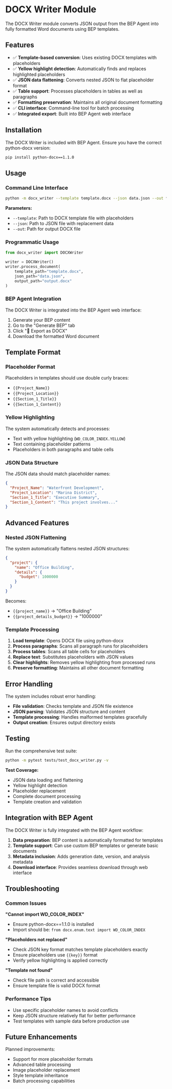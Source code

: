 # DOCX Writer Module

The DOCX Writer module converts JSON output from the BEP Agent into fully formatted Word documents using BEP templates.

## Features

- ✅ **Template-based conversion**: Uses existing DOCX templates with placeholders
- ✅ **Yellow highlight detection**: Automatically finds and replaces highlighted placeholders
- ✅ **JSON data flattening**: Converts nested JSON to flat placeholder format
- ✅ **Table support**: Processes placeholders in tables as well as paragraphs
- ✅ **Formatting preservation**: Maintains all original document formatting
- ✅ **CLI interface**: Command-line tool for batch processing
- ✅ **Integrated export**: Built into BEP Agent web interface

## Installation

The DOCX Writer is included with BEP Agent. Ensure you have the correct python-docx version:

```bash
pip install python-docx==1.1.0
```

## Usage

### Command Line Interface

```bash
python -m docx_writer --template template.docx --json data.json --out filled.docx
```

**Parameters:**
- `--template`: Path to DOCX template file with placeholders
- `--json`: Path to JSON file with replacement data
- `--out`: Path for output DOCX file

### Programmatic Usage

```python
from docx_writer import DOCXWriter

writer = DOCXWriter()
writer.process_document(
    template_path="template.docx",
    json_path="data.json", 
    output_path="output.docx"
)
```

### BEP Agent Integration

The DOCX Writer is integrated into the BEP Agent web interface:

1. Generate your BEP content
2. Go to the "Generate BEP" tab
3. Click "📄 Export as DOCX"
4. Download the formatted Word document

## Template Format

### Placeholder Format

Placeholders in templates should use double curly braces:
- `{{Project_Name}}`
- `{{Project_Location}}`
- `{{Section_1_Title}}`
- `{{Section_1_Content}}`

### Yellow Highlighting

The system automatically detects and processes:
- Text with yellow highlighting (`WD_COLOR_INDEX.YELLOW`)
- Text containing placeholder patterns
- Placeholders in both paragraphs and table cells

### JSON Data Structure

The JSON data should match placeholder names:

```json
{
  "Project_Name": "Waterfront Development",
  "Project_Location": "Marina District",
  "Section_1_Title": "Executive Summary",
  "Section_1_Content": "This project involves..."
}
```

## Advanced Features

### Nested JSON Flattening

The system automatically flattens nested JSON structures:

```json
{
  "project": {
    "name": "Office Building",
    "details": {
      "budget": 1000000
    }
  }
}
```

Becomes:
- `{{project_name}}` → "Office Building"
- `{{project_details_budget}}` → "1000000"

### Template Processing

1. **Load template**: Opens DOCX file using python-docx
2. **Process paragraphs**: Scans all paragraph runs for placeholders
3. **Process tables**: Scans all table cells for placeholders
4. **Replace text**: Substitutes placeholders with JSON values
5. **Clear highlights**: Removes yellow highlighting from processed runs
6. **Preserve formatting**: Maintains all other document formatting

## Error Handling

The system includes robust error handling:
- **File validation**: Checks template and JSON file existence
- **JSON parsing**: Validates JSON structure and content
- **Template processing**: Handles malformed templates gracefully
- **Output creation**: Ensures output directory exists

## Testing

Run the comprehensive test suite:

```bash
python -m pytest tests/test_docx_writer.py -v
```

**Test Coverage:**
- JSON data loading and flattening
- Yellow highlight detection
- Placeholder replacement
- Complete document processing
- Template creation and validation

## Integration with BEP Agent

The DOCX Writer is fully integrated with the BEP Agent workflow:

1. **Data preparation**: BEP content is automatically formatted for templates
2. **Template support**: Can use custom BEP templates or generate basic documents
3. **Metadata inclusion**: Adds generation date, version, and analysis metadata
4. **Download interface**: Provides seamless download through web interface

## Troubleshooting

### Common Issues

**"Cannot import WD_COLOR_INDEX"**
- Ensure python-docx==1.1.0 is installed
- Import should be: `from docx.enum.text import WD_COLOR_INDEX`

**"Placeholders not replaced"**
- Check JSON key format matches template placeholders exactly
- Ensure placeholders use `{{key}}` format
- Verify yellow highlighting is applied correctly

**"Template not found"**
- Check file path is correct and accessible
- Ensure template file is valid DOCX format

### Performance Tips

- Use specific placeholder names to avoid conflicts
- Keep JSON structure relatively flat for better performance
- Test templates with sample data before production use

## Future Enhancements

Planned improvements:
- Support for more placeholder formats
- Advanced table processing
- Image placeholder replacement
- Style template inheritance
- Batch processing capabilities
